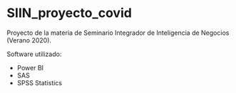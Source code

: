 # SIIN_proyecto_covid
Proyecto de la materia de Seminario Integrador de Inteligencia de Negocios (Verano 2020).

Software utilizado: 
- Power BI
- SAS
- SPSS Statistics


